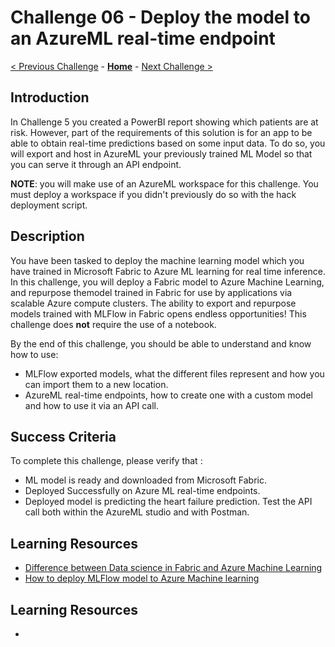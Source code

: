 # Challenge 06 - Deploy the model to an AzureML real-time endpoint

[< Previous Challenge](./Challenge-05.md) - **[Home](../README.md)** - [Next Challenge >](./Challenge-07.md)

## Introduction
In Challenge 5 you created a PowerBI report showing which patients are at risk. However, part of the requirements of this solution is for an app to be able to obtain real-time predictions based on some input data. To do so, you will export and host in AzureML your previously trained ML Model so that you can serve it through an API endpoint. 

**NOTE**: you will make use of an AzureML workspace for this challenge. You must deploy a workspace if you didn't previously do so with the hack deployment script.

## Description

You have been tasked to deploy the machine learning model which you have trained in Microsoft Fabric to Azure ML learning for real time inference.  In this challenge, you will deploy a Fabric model to Azure Machine Learning, and repurpose themodel trained in Fabric for use by applications via scalable Azure compute clusters. The ability to export and repurpose models trained with MLFlow in Fabric opens endless opportunities! This challenge does **not** require the use of a notebook. 

By the end of this challenge, you should be able to understand and know how to use:
- MLFlow exported models, what the different files represent and how you can import them to a new location.
- AzureML real-time endpoints, how to create one with a custom model and how to use it via an API call.

## Success Criteria

To complete this challenge, please verify that :
  - ML model is ready and downloaded from Microsoft Fabric.
  - Deployed Successfully on Azure ML real-time endpoints.
  - Deployed model is predicting the heart failure prediction. Test the API call both within the AzureML studio and with Postman.


## Learning Resources
  - [Difference between Data science in Fabric and Azure Machine Learning](https://www.linkedin.com/pulse/comparing-microsoft-fabric-azure-machine-learning-which-kim-berg)
  - [How to deploy MLFlow model to Azure Machine learning](https://learn.microsoft.com/en-us/azure/machine-learning/how-to-deploy-mlflow-models-online-endpoints?view=azureml-api-2&tabs=studio)

## Learning Resources

-
    
